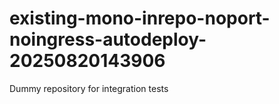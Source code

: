 # existing-mono-inrepo-noport-noingress-autodeploy-20250820143906
Dummy repository for integration tests

